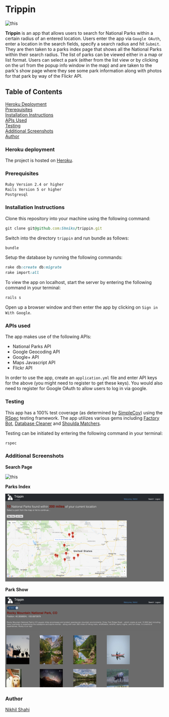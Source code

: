 # Trippin

![this](/screenshots/landing_page.png)

**Trippin** is an app that allows users to search for National Parks within a certain radius of an entered location. Users enter the app via ```Google OAuth```, enter a location in the search fields, specify a search radius and hit ```Submit```. They are then taken to a parks index page that shows all the National Parks within their search radius. The list of parks can be viewed either in a map or list format. Users can select a park (either from the list view or by clicking on the url from the popup info window in the map) and are taken to the park's show page where they see some park information along with photos for that park by way of the Flickr API.

## Table of Contents
[Heroku Deployment](#heroku-deployment)  
[Prerequisites](#prerequisites)  
[Installation Instructions](#installation-instructions)  
[APIs Used](#apis-used)  
[Testing](#testing)  
[Additional Screenshots](#additional-screenshots)  
[Author](#author)

### Heroku deployment

The project is hosted on [Heroku](http://nps-search.herokuapp.com/).

### Prerequisites

```
Ruby Version 2.4 or higher
Rails Version 5 or higher
Postgresql
```

### Installation Instructions

Clone this repository into your machine using the following command:
```ruby
git clone git@github.com:Shniks/trippin.git
```

Switch into the directory ```trippin``` and run bundle as follows:
```ruby
bundle
```

Setup the database by running the following commands:
```ruby
rake db:create db:migrate
rake import:all
```

To view the app on localhost, start the server by entering the following command in your terminal:
```ruby
rails s
```

Open up a browser window and then enter the app by clicking on ```Sign in With Google```.
### APIs used


The app makes use of the following APIs:

- National Parks API
- Google Geocoding API
- Google+ API
- Maps Javascript API
- Flickr API

In order to use the app, create an ```application.yml``` file and enter API keys for the above (you might need to register to get these keys). You would also need to register for Google OAuth to allow users to log in via google.

### Testing

This app has a 100% test coverage (as determined by [SimpleCov](https://github.com/colszowka/simplecov)) using the [RSpec](https://github.com/rspec/rspec-rails) testing framework. The app utilizes various gems including [Factory Bot](https://github.com/thoughtbot/factory_bot), [Database Cleaner](https://github.com/DatabaseCleaner/database_cleaner) and [Shoulda Matchers](https://github.com/thoughtbot/shoulda-matchers).

Testing can be initiated by entering the following command in your terminal:
```ruby
rspec
```

### Additional Screenshots

**Search Page**

![this](/screenshots/search_page_new.png)

**Parks Index**

![this](/screenshots/parks_index_map_view.png)

**Park Show**

![this](/screenshots/park_show_page.png)

### Author

[Nikhil Shahi](https://github.com/Shniks)

